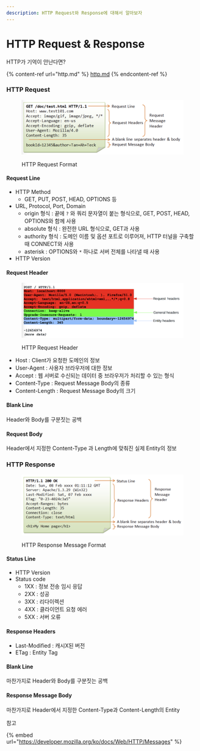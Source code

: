 ```yaml
---
description: HTTP Request와 Response에 대해서 알아보자
---
```


# HTTP Request & Response

HTTP가 기억이 안난다면?

{% content-ref url="http.md" %}
[http.md](http.md)
{% endcontent-ref %}

### HTTP Request

<figure><img src="../.gitbook/assets/image (4).png" alt=""><figcaption><p>HTTP Request Format</p></figcaption></figure>

#### Request Line

* HTTP Method
  * GET, PUT, POST, HEAD, OPTIONS 등
* URL, Protocol, Port, Domain
  * origin 형식 : 끝에 `?` 와 쿼리 문자열이 붙는 형식으로, GET, POST, HEAD, OPTIONS와 함께 사용
  * absolute 형식 :  완전한 URL 형식으로, GET과 사용
  * authority 형식 : 도메인 이름 및 옵션 포트로 이루어져, HTTP 터널을 구축할 때 CONNECT와 사용
  * asterisk : OPTIONS와 `*` 하나로 서버 전체를 나타낼 때 사용
* HTTP Version

#### Request Header

<figure><img src="../.gitbook/assets/image.png" alt=""><figcaption><p>HTTP Request Header</p></figcaption></figure>

* Host : Client가 요청한 도메인의 정보
* User-Agent : 사용자 브라우저에 대한 정보
* Accept : 웹 서버로 수신되는 데이터 중 브라우저가 처리할 수 있는 형식
* Content-Type : Request Message Body의 종류
* Content-Length : Request Message Body의 크기

#### Blank Line

Header와 Body를 구분짓는 공백

#### Request Body

Header에서 지정한 Content-Type 과 Length에 맞춰진 실제 Entity의 정보

### HTTP Response

<figure><img src="../.gitbook/assets/image (5).png" alt=""><figcaption><p>HTTP Response Message Format</p></figcaption></figure>

#### Status Line

* HTTP Version
* Status code
  * 1XX : 정보 전송 임시 응답
  *
    2XX : 성공
  * 3XX : 리다이렉션
  * 4XX : 클라이언트 요청 에러
  * 5XX : 서버 오류

#### Response Headers

* Last-Modified : 캐시X된 버전
* ETag : Entity Tag

#### Blank Line

마찬가지로 Header와 Body를 구분짓는 공백

#### Response Message Body

마찬가지로 Header에서 지정한 Content-Type과 Content-Length의 Entity



참고

{% embed url="https://developer.mozilla.org/ko/docs/Web/HTTP/Messages" %}

